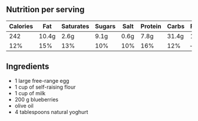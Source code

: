 
## Nutrition per serving
| Calories    | Fat | Saturates | Sugars | Salt | Protein | Carbs | Fibre |
| ----------- | ----------- | ----------- | ----------- | ----------- | ----------- | ----------- | ----------- |
|  242 | 10.4g| 2.6g | 9.1g | 0.6g | 7.8g | 31.4g | 1.7g |
| 12%  | 15%  | 13% | 10% | 10% | 16% | 12% | — |



## Ingredients
* 1 large free-range egg
* 1 cup of self-raising flour
* 1 cup of milk
* 200 g blueberries
* olive oil
* 4 tablespoons natural yoghurt
